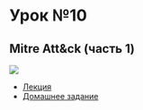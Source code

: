 # Урок №10
## Mitre Att&ck (часть 1)

![](pics/SI.jpg)

* [Лекция](9-Social_engineering.pdf)
* [Домашнее задание](HW9.md)
